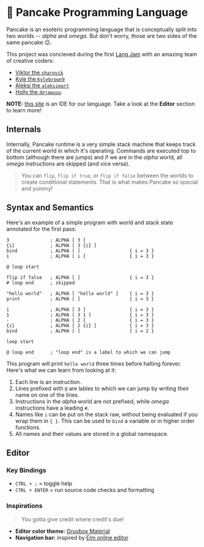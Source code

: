 # 🥞 Pancake Programming Language

Pancake is an esoteric programming language that is conceptually split into two
worlds -- _alpha_ and _omega_. But don't worry, those are two sides of the same
pancake 😉.

This project was concieved during the first [Lang Jam][langjam] with an amazing
team of creative coders:

- [Viktor the `sharpvik`](https://github.com/sharpvik)
- [Kyle the `Kylebrown9`](https://github.com/Kylebrown9)
- [Aleksi the `aleksimart`](https://github.com/aleksimart)
- [Holly the `dejawuuu`](https://github.com/dejawuuu)

**NOTE:** [this site][playground] is an IDE for our language. Take a look at
the **Editor** section to learn more!

[playground]: https://pancake-lang.github.io/pancake
[langjam]: https://github.com/langjam/jam0001

## Internals

Internally, Pancake runtime is a very simple stack machine that keeps track of
the current world in which it's operating. Commands are executed top to bottom
(although there are jumps) and if we are in the _alpha_ world, all _omega_
instructions are skipped (and vice versa).

> You can `flip`, `flip if true`, or `flip if false` between the worlds to
> create conditional statements. That is what makes Pancake so special and
> yummy!

## Syntax and Semantics

Here's an example of a simple program with world and stack state annotated for
the first pass:

```
3               ; ALPHA [ 3 ]
{i}             ; ALPHA [ 3 {i} ]
bind            ; ALPHA [ ]                  { i = 3 }
i               ; ALPHA [ i ]                { i = 3 }

@ loop start

flip if false   ; ALPHA [ ]                  { i = 3 }
# loop end      ; skipped

"hello world"   ; ALPHA [ "hello world" ]    { i = 3 }
print           ; ALPHA [ ]                  { i = 3 }

i               ; ALPHA [ 3 ]                { i = 3 }
1               ; ALPHA [ 3 1 ]              { i = 3 }
-               ; ALPHA [ 2 ]                { i = 3 }
{i}             ; ALPHA [ 2 {i} ]            { i = 3 }
bind            ; ALPHA [ ]                  { i = 2 }

loop start

@ loop end      ; "loop end" is a label to which we can jump
```

This program will print `hello world` three times before halting forever. Here's
what we can learn from looking at it:

1. Each line is an instruction.
2. Lines prefixed with `@` are lables to which we can jump by writing their name
   on one of the lines.
3. Instructions in the _alpha_ world are not prefixed, while _omega_
   instructions have a leading `#`.
4. Names like `i` can be put on the stack raw, without being evaluated if you
   wrap them in `{ }`. This can be used to `bind` a variable or in higher order
   functions.
5. All names and their values are stored in a global namespace.

## Editor

### Key Bindings

- `CTRL + ;` = toggle help
- `CTRL + ENTER` = run source code checks and formatting

### Inspirations

> You gotta give credit where credit's due!

- **Editor color theme:** [Gruvbox Material][gruvbox-theme]
- **Navigation bar:** inspired by [Elm online editor][elm-editor]

[gruvbox-theme]: https://github.com/sainnhe/gruvbox-material
[elm-editor]: https://elm-lang.org/examples/clock
